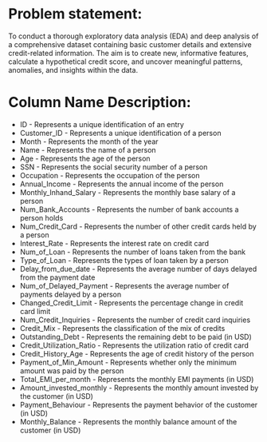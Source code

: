 # Problem statement:


To conduct a thorough exploratory data analysis (EDA) and deep analysis of a comprehensive dataset containing basic customer details and extensive credit-related information. 
The aim is to create new, informative features, calculate a hypothetical credit score, and uncover meaningful patterns, anomalies, and insights within the data.

# Column Name	Description:

* ID - Represents a unique identification of an entry
* Customer_ID - Represents a unique identification of a person 
* Month - Represents the month of the year
* Name - Represents the name of a person
* Age - Represents the age of the person
* SSN - Represents the social security number of a person
* Occupation - Represents the occupation of the person
* Annual_Income - Represents the annual income of the person
* Monthly_Inhand_Salary - Represents the monthly base salary of a person
* Num_Bank_Accounts - Represents the number of bank accounts a person holds
* Num_Credit_Card - Represents the number of other credit cards held by a person
* Interest_Rate - Represents the interest rate on credit card
* Num_of_Loan - Represents the number of loans taken from the bank
* Type_of_Loan - Represents the types of loan taken by a person
* Delay_from_due_date - Represents the average number of days delayed from the payment date
* Num_of_Delayed_Payment - Represents the average number of payments delayed by a person
* Changed_Credit_Limit - Represents the percentage change in credit card limit
* Num_Credit_Inquiries - Represents the number of credit card inquiries
* Credit_Mix - Represents the classification of the mix of credits
* Outstanding_Debt - Represents the remaining debt to be paid (in USD)
* Credit_Utilization_Ratio - Represents the utilization ratio of credit card
* Credit_History_Age - Represents the age of credit history of the person
* Payment_of_Min_Amount - Represents whether only the minimum amount was paid by the person
* Total_EMI_per_month - Represents the monthly EMI payments (in USD)
* Amount_invested_monthly - Represents the monthly amount invested by the customer (in USD)
* Payment_Behaviour - Represents the payment behavior of the customer (in USD)
* Monthly_Balance - Represents the monthly balance amount of the customer (in USD)
